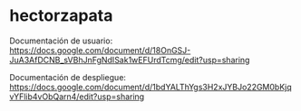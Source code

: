 # hectorzapata
Documentación de usuario:<br>
https://docs.google.com/document/d/18OnGSJ-JuA3AfDCNB_sVBhJnFgNdISak1wEFUrdTcmg/edit?usp=sharing

Documentación de despliegue:<br>
https://docs.google.com/document/d/1bdYALThYgs3H2xJYBJo22GM0bKjqvYFlib4vObQarn4/edit?usp=sharing
